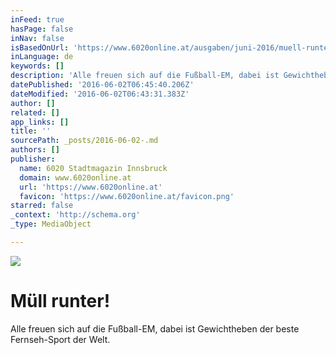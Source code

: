 ```yaml
---
inFeed: true
hasPage: false
inNav: false
isBasedOnUrl: 'https://www.6020online.at/ausgaben/juni-2016/muell-runter!/'
inLanguage: de
keywords: []
description: 'Alle freuen sich auf die Fußball-EM, dabei ist Gewichtheben der beste Fernseh-Sport der Welt.'
datePublished: '2016-06-02T06:45:40.206Z'
dateModified: '2016-06-02T06:43:31.383Z'
author: []
related: []
app_links: []
title: ''
sourcePath: _posts/2016-06-02-.md
authors: []
publisher:
  name: 6020 Stadtmagazin Innsbruck
  domain: www.6020online.at
  url: 'https://www.6020online.at'
  favicon: 'https://www.6020online.at/favicon.png'
starred: false
_context: 'http://schema.org'
_type: MediaObject

---
```

![](https://the-grid-user-content.s3-us-west-2.amazonaws.com/cf182e92-509b-460b-8a91-3b29ff2a8c1b.png)

# Müll runter!

Alle freuen sich auf die Fußball-EM, dabei ist Gewichtheben der beste Fernseh-Sport der Welt.